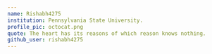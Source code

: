 ```yaml
---
name: Rishabh4275
institution: Pennsylvania State University.
profile_pic: octocat.png
quote: The heart has its reasons of which reason knows nothing.
github_user: rishabh4275
---
```

